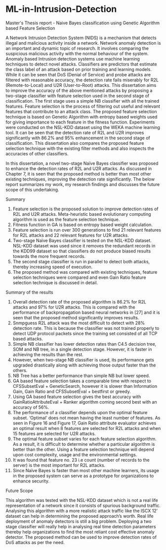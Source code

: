 # ML-in-Intrusion-Detection
Master's Thesis report - Naive Bayes classification using Genetic Algorithm based Feature Selection

A Network Intrusion Detection System (NIDS) is a mechanism that detects illegal and malicious activity inside a network. Network anomaly detection is an important and dynamic topic of research. It involves comparing the suspicious malicious activity with the normal behaviour of the system. Anomaly based Intrusion detection systems use machine learning techniques to detect novel attacks. Classifiers are predictors that estimate the class label of an attack based on prior training and learning models. While it can be seen that DoS (Denial of Service) and probe attacks are filtered with reasonable accuracy, the detection rate fails miserably for R2L (Remote-to-Local) and U2R (User-to-Root) attacks. This dissertation aims to improve the accuracy of the above mentioned attacks by proposing a two-stage classifier with feature selection used in the second stage of classification. The first stage uses a simple NB classifier with all the trained features. Feature selection is the process of filtering out useful and relevant features that contribute to an attack class. The proposed feature selection technique is based on Genetic Algorithm with entropy based weights used for giving importance to each feature in the fitness function. Experiments were conducted on the NSL-KDD dataset using the WEKA machine learning tool. It can be seen that the detection rate of R2L and U2R improves significantly with 86.2% and 95% enhancement in the second stage of classification. This dissertation also compares the proposed feature selection technique with the existing filter methods and also inspects the accuracies of other classifiers.

In this dissertation, a novel two-stage Naïve Bayes classifier was proposed to enhance the detection rates of R2L and U2R attacks. As discussed in Chapter 7, it is seen that the proposed method is better than most other existing techniques, improving the detection rate significantly. The below report summarizes my work, my research findings and discusses the future scope of this undertaking.


Summary


1. Feature selection is the proposed solution to improve detection rates of R2L and U2R attacks. Meta-heuristic based evolutionary computing algorithm is used as the feature selection technique.
2. Fitness function in GA is based on entropy based weight calculation.
3. Feature selection is run over 300 generations to find 21 relevant features for R2L attacks and 22 relevant features for U2R attacks.
4. Two-stage Naïve Bayes classifier is tested on the NSL-KDD dataset. NSL-KDD dataset was used since it removes the redundant records in the KDD99 dataset so that classifiers do not produce biased results towards the more frequent records.
5. The second stage classifier is run in parallel to detect both attacks, thereby increasing speed of execution.
6. The proposed method was compared with existing techniques, feature selection techniques were compared and even Gain Ratio feature selection technique is discussed in detail.

Summary of the results
1. Overall detection rate of the proposed algorithm is 86.2% for R2L attacks and 97% for U2R attacks. This is compared with the performance of backpropagation based neural networks in [27] and it is seen that the proposed method significantly improves results.
2. Snmpguess R2L attack was the most difficult to detect with 28% detection rate. This is because the classifier was not trained properly to detect UDP protocol packets since the training set consisted of all TCP based attacks.
3. Simple NB classifier has lower detection rates than C4.5 decision tree, SOM and NB tree, in a single detection stage. However, it is faster in achieving the results than the rest.
4. However, when two-stage NB classifier is used, its performance gets upgraded drastically along with achieving those output faster than the others.
5. NB Tree has a better performance than simple NB but lower speed.
6. GA based feature selection takes a comparable time with respect to CFSSubsetEval + GeneticSearch, however it is slower than Information Gain, Gain Ratio and CFSSubsetEval + bestfirst or greedy.
7. Using GA based feature selection gives the best accuracy with GainRatioAttributeEval + Ranker algorithm coming second best with an accuracy of 56%.
8. The performance of a classifier depends upon the optimal feature subset. ‘Optimal’ does not mean having the least number of features. As seen in Figure 16 and Figure 17, Gain Ratio attribute evaluator achieves an optimal result when 8 features are selected for R2L attacks and when 15 features are selected for U2R attacks.
9. The optimal feature subset varies for each feature selection algorithm. As a result, it is difficult to determine whether a particular algorithm is better than the other. Using a feature selection technique will depend upon cost complexity, usage and the environmental settings.
10. It was found that feature no. 23 i.e count (number of records to the server) is the most important for R2L attacks.
11. Since Naïve Bayes is faster than most other machine learners, its usage in the proposed system can serve as a prototype for organizations to enhance security.

Future Scope

This algorithm was tested with the NSL-KDD dataset which is not a real life representation of a network since it consists of spurious background traffic. Analysing this algorithm with a more realistic attack traffic like the ISCX 12’ dataset can help in determining the proposed approach’s worth. Real life deployment of anomaly detectors is still a big problem. Deploying a two stage classifier will really help in analysing real time detection parameters thereby help organizations to find the most reliant cost effective anomaly detector. The proposed method can be used to improve detection rates of DoS attacks as per the need.
